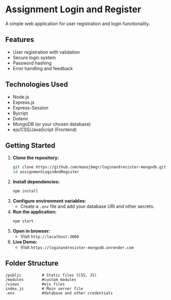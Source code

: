 # Assignment Login and Register
A simple web application for user registration and login functionality.
## Features
- User registration with validation
- Secure login system
- Password hashing
- Error handling and feedback
## Technologies Used
- Node.js
- Express.js
- Express-Session
- Bycript
- Dotenv
- MongoDB (or your chosen database)
- ejs/CSS/JavaScript (Frontend)
## Getting Started
1. **Clone the repository:**
    ```bash
    git clone https://github.com/manojbmgr/loginandresister-mongodb.git
    cd assignmentLoginAndRegister
    ```
2. **Install dependencies:**
    ```bash
    npm install
    ```
3. **Configure environment variables:**
    - Create a `.env` file and add your database URI and other secrets.
4. **Run the application:**
    ```bash
    npm start
    ```
5. **Open in browser:**
    - Visit `http://localhost:3000`
6. **Live Demo:**
    - Visit `https://loginandresister-mongodb.onrender.com`
## Folder Structure
```
/public         # Static files (CSS, JS)
/modules        #custom modules
/views          #ejs files
index.js        # Main server file
.env            #database and other credentials
